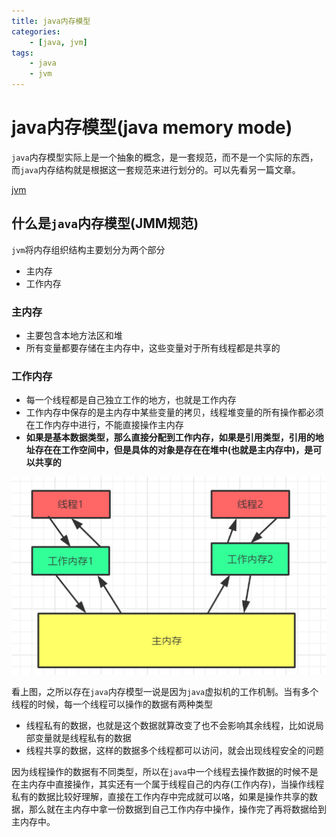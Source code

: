 ```yaml
---
title: java内存模型
categories:
	- [java, jvm]
tags:
	- java
	- jvm
---
```


# java内存模型(java memory mode)

`java`内存模型实际上是一个抽象的概念，是一套规范，而不是一个实际的东西，而`java`内存结构就是根据这一套规范来进行划分的。可以先看另一篇文章。

[jvm](https://gwei11.gitee.io/2020/04/23/java/jvm/jvm/#more)

<!--more-->

## 什么是`java`内存模型(JMM规范)

`jvm`将内存组织结构主要划分为两个部分

* 主内存
* 工作内存

### 主内存

* 主要包含本地方法区和堆
* 所有变量都要存储在主内存中，这些变量对于所有线程都是共享的

### 工作内存

* 每一个线程都是自己独立工作的地方，也就是工作内存
* 工作内存中保存的是主内存中某些变量的拷贝，线程堆变量的所有操作都必须在工作内存中进行，不能直接操作主内存
* **如果是基本数据类型，那么直接分配到工作内存，如果是引用类型，引用的地址存在在工作空间中，但是具体的对象是存在在堆中(也就是主内存中)，是可以共享的**

![什么是java内存模型](./java内存模型/image-20200423233046759.png)

看上图，之所以存在`java`内存模型一说是因为`java`虚拟机的工作机制。当有多个线程的时候，每一个线程可以操作的数据有两种类型

* 线程私有的数据，也就是这个数据就算改变了也不会影响其余线程，比如说局部变量就是线程私有的数据
* 线程共享的数据，这样的数据多个线程都可以访问，就会出现线程安全的问题

因为线程操作的数据有不同类型，所以在`java`中一个线程去操作数据的时候不是在主内存中直接操作，其实还有一个属于线程自己的内存(工作内存)，当操作线程私有的数据比较好理解，直接在工作内存中完成就可以咯，如果是操作共享的数据，那么就在主内存中拿一份数据到自己工作内存中操作，操作完了再将数据给到主内存中。